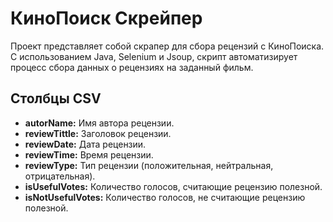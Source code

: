 # КиноПоиск Скрейпер

Проект представляет собой скрапер для сбора рецензий с КиноПоиска. С использованием Java, Selenium и Jsoup, скрипт автоматизирует процесс сбора данных о рецензиях на заданный фильм.


## Столбцы CSV

- **autorName:** Имя автора рецензии.
- **reviewTittle:** Заголовок рецензии.
- **reviewDate:** Дата рецензии.
- **reviewTime:** Время рецензии.
- **reviewType:** Тип рецензии (положительная, нейтральная, отрицательная).
- **isUsefulVotes:** Количество голосов, считающие рецензию полезной.
- **isNotUsefulVotes:** Количество голосов, не считающие рецензию полезной.
